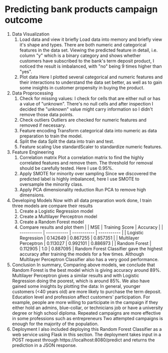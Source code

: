 # Predicting bank products campaign outcome
1. Data Visualization
    1. Load data and view it briefly
    Load data into memory and briefly view it's shape and types. There are both numeric and categorical features in the data set. Viewing the predicted feature in detail, i.e. column "y" which is a binary category and shows whether customers have subscribed to the bank's term deposit product, I noticed the result is imbalanced, with "no" being 9 times higher than "yes".
    1. Plot data
    Here I plotted several categorical and numeric features and their interactions to understand the data set better, as well as to gain some insights in customer propensity in buying the product.
1. Data Proprocessing
    1. Check for missing values:
    I check for cells that are either null or has a value of "unknown". There's no null cells and after inspection I decided the "unknown" value might carry information so I didn't remove those data points.
    1. Check outliers
    Outliers are checked for numeric features and removed if necessary.
    1. Feature encoding
    Transform categorical data into numeric as data preparation to train the model.
    1. Split the data
    Split the data into train and test.
    1. Feature scaling
    Use standardScaler to standardize numeric features. 
1. Feature Engineering
    1. Correlation matrix
    Plot a correlation matrix to find the highly correlated features and remove them. The threshold for removal should be carefully tested. Here I use 0.95%. 
    1. Apply SMOTE for minority over sampling
    Since we discovered the predicted label is highly imbalanced, here I use SMOTE to oversample the minority class. 
    1. Apply PCA dimensionality reduction
    Run PCA to remove high dimensions.
1. Developing Models
    Now with all data preparation work done, I train three models are compare their results
    1. Create a Logistic Regression model
    1. Create a Multilayer Perceptron model
    1. Create a Random Forest model
    1. Compare results and plot them
        | | MSE | Training Score | Accuracy |
        | ----------- | ----------- | ----------- | ----------- |
        | Logistic Regression      | 0.142649       | 0.867255 | 0.857351 |
        | Multilayer Perceptron   | 0.113027        | 0.992101 | 0.886973 |
        | Random Forest   | 0.112905        | 1.0 | 0.887095 |
    Random Forest Classifier gave the highest accuracy after training the models for a few times. Although Multilayer Perceptron Classifier also has a very good performance. 
1. Conclusion
    In summary, Comparing above models, we conclude that Random Forest is the best model which is giving accuracy around 89%. Multilayer Perceptron gives a similar results and with Logistic Regression doing the poorest, which is around 85%. 
    We also have gained some insights by plotting the data:
    In general, younger customers (<40 years old) are more likely to purchase the term deposit. Education level and profession affect customers' participation. For example, people are more willing to participate in the campaign if they either hold an admins, blue-collar, or technicians job or have a university degree or high school diploma.
Repeated campaigns are more effective in some professions such as entrepreneurs
Two attempted campaigns is enough for the majority of the population.
1. Deployment
    I also included deploying this Random Forest Classifier as a web service using Flask in this section. The deployment takes input in a POST request through https://localhost:8080/predict and returns the prediction in a JSON response.